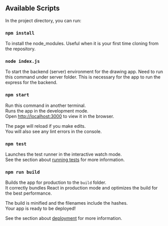 ## Available Scripts

In the project directory, you can run:

### `npm install`

To install the node_modules. Useful when it is your first time cloning from the repository.

### `node index.js`

To start the backend (server) environment for the drawing app. Need to run this command under server folder. This is necessary for the app to run the express for the backend.

### `npm start`

Run this command in another terminal.<br>
Runs the app in the development mode.<br>
Open [http://localhost:3000](http://localhost:3000) to view it in the browser.

The page will reload if you make edits.<br>
You will also see any lint errors in the console.

### `npm test`

Launches the test runner in the interactive watch mode.<br>
See the section about [running tests](https://facebook.github.io/create-react-app/docs/running-tests) for more information.

### `npm run build`

Builds the app for production to the `build` folder.<br>
It correctly bundles React in production mode and optimizes the build for the best performance.

The build is minified and the filenames include the hashes.<br>
Your app is ready to be deployed!

See the section about [deployment](https://facebook.github.io/create-react-app/docs/deployment) for more information.
